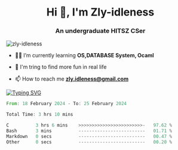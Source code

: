 <h1 align="center">Hi 👋, I'm Zly-idleness</h1>

<h3 align="center">An undergraduate HITSZ CSer</h3>

<p align="left"> <img src="https://komarev.com/ghpvc/?username=zly-idleness&label=Profile%20views&color=0e75b6&style=flat" alt="zly-idleness" /> </p>


- 👨‍💻 I’m currently learning **OS,DATABASE System, Ocaml**

- 🌱 I'm tring to find more fun in real life

- 📫 How to reach me **zly.idleness@gmail.com**



[![Typing SVG](https://readme-typing-svg.herokuapp.com?font=Fira+Code&pause=1000&width=435&lines=I+Maybe+Slow)](https://git.io/typing-svg)


<!--START_SECTION:waka-->

```rust
From: 18 February 2024 - To: 25 February 2024

Total Time: 3 hrs 10 mins

C          3 hrs 6 mins    >>>>>>>>>>>>>>>>>>>>>>>>-   97.62 %
Bash       3 mins          -------------------------   01.71 %
Markdown   0 secs          -------------------------   00.47 %
Other      0 secs          -------------------------   00.20 %
```

<!--END_SECTION:waka-->


